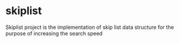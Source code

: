 # skiplist
Skiplist project is the implementation of skip list data structure for the purpose of increasing the search speed
